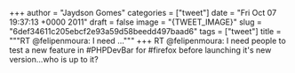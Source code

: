 
+++
author = "Jaydson Gomes"
categories = ["tweet"]
date = "Fri Oct 07 19:37:13 +0000 2011"
draft = false
image = "{TWEET_IMAGE}"
slug = "6def34611c205ebcf2e93a59d58beedd497baad6"
tags = ["tweet"]
title = """RT @felipenmoura: I need ..."""
+++
RT @felipenmoura: I need people to test a new feature in #PHPDevBar for #firefox before launching it's new version...who is up to it?
